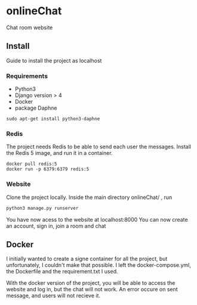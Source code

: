 # onlineChat
Chat room website

## Install

Guide to install the project as localhost

### Requirements

- Python3
- Django version > 4
- Docker
- package Daphne 
```console
sudo apt-get install python3-daphne
```

### Redis

The project needs Redis to be able to send each user the messages.
Install the Redis 5 image, and run it in a container.

```console
docker pull redis:5
docker run -p 6379:6379 redis:5
```

### Website

Clone the project locally.
Inside the main directory onlineChat/ , run 
```python
python3 manage.py runserver
```
You have now acess to the website at localhost:8000
You can now create an account, sign in, join a room and chat





## Docker

I initially wanted to create a signe container for all the project, but unfortunately, I couldn't make that possible.
I left the docker-compose.yml, the Dockerfile and the requirement.txt I used.

With the docker version of the project, you will be able to access the website and log in, but the chat will not work. An error occure on sent message, and users will not recieve it.
